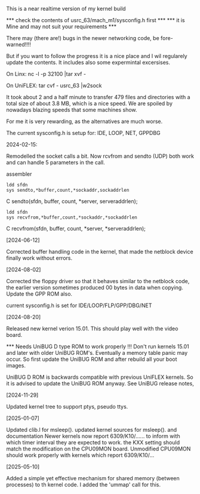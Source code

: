 
This is a near realtime version of my kernel build 

***  check the contents of usrc_63/mach_m1/sysconfig.h first ***
***  it is Mine and may not suit your requirements           ***


There may (there are!) bugs in the newer networking code, be fore-warned!!!!

But if you want to follow the progress it is a nice place and I wil regularely 
update the contents. It includes also some expermintal excersises.

On Linx:     nc -l  -p 32100 |tar xvf -

On UniFLEX:  tar cvf - usrc_63 |w2sock

It took about 2 and a half minute to transfer 479 files and directories with
a total size of about 3.8 MB, which is a nice speed. We are spoiled by nowadays
blazing speeds that some machines show.

For me it is very rewarding, as the alternatives are much worse.

The current sysconfig.h is setup for: IDE, LOOP, NET, GPPDBG

2024-02-15:

Remodelled the socket calls a bit. Now rcvfrom and sendto (UDP) both work and
can handle 5 parameters in the call.

assembler

    ldd sfdn
    sys sendto,*buffer,count,*sockaddr,sockaddrlen

C
    sendto(sfdn, buffer, count, *server, serveraddrlen);

    ldd sfdn
    sys recvfrom,*buffer,count,*sockaddr,*sockaddrlen

C
    recvfrom(sfdn, buffer, count, *server, *serveraddrlen);


[2024-06-12]

Corrected buffer handling code in the kernel, that made the netblock device finally
work without errors.


[2024-08-02]

Corrected the floppy driver so that it behaves similar to the netblock code, the 
earlier version sometimes produced 00 bytes in data when copying.
Update the GPP ROM also.

current sysconfig.h is set for IDE/LOOP/FLP/GPP/DBG/NET

[2024-08-20]

Released new kernel verion 15.01. This should play well with the video board.

***  Needs UniBUG D type ROM to work properly !!! Don't run kernels 15.01 and
later with older UniBUG ROM's. Eventually a memory table panic may occur. So first
update the UniBUG ROM and after rebuild all your boot images.

UniBUG D ROM is backwards compatible with previous UniFLEX kernels. So it is advised
to update the UniBUG ROM anyway. See UniBUG release notes,

[2024-11-29]

Updated kernel tree to support ptys, pseudo ttys.

[2025-01-07]

Updated clib.l for msleep(). updated kernel sources for msleep(). and documentation
Newer kernels now report 6309/K10/......  to inform with which timer interval they are
expected to work. the KXX setting should match the modification on the CPU09MON board.
Unmodified CPU09MON should work properly with kernels which report 6309/K10/...

[2025-05-10]

Added a simple yet effective mechanism for shared memory (between processes) to th
kernel code. I added the  'ummap' call for this.



